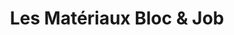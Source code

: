 ---
title: "Les Matériaux Bloc & Job"
url: /sainte-marguerite/les-materiaux-bloc-et-job/
shop: shop
---